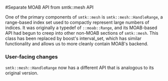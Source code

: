 #Separate MOAB API from smtk::mesh API

One of the primary components of `smtk::mesh` is
`smtk::mesh::HandleRange`, a range-based index set used to compactly
represent large numbers of indices. It was originally a typedef of
`::moab::Range`, and its MOAB-based API had begun to creep into other
non-MOAB sections of `smtk::mesh`. This class has been replaced by
boost's interval_set, which has similar functionality and allows us to
more cleanly contain MOAB's backend.

### User-facing changes

`smtk::mesh::HandleRange` now has a different API that is analogous to
its original version.
